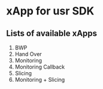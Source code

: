 # xApp for usr SDK 

## Lists of available xApps 

1. BWP 
2. Hand Over
3. Monitoring
4. Monitoring Callback
5. Slicing
6. Monitoring + Slicing 
